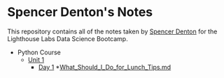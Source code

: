 # Spencer Denton's Notes
This repository contains all of the notes taken by [Spencer Denton](https://github.com/spencerdenton) for the Lighthouse Labs Data Science Bootcamp.

* Python Course
    * [Unit 1](/Unit_1)
        * [Day 1](/Unit_1/Day_1)
            *[What_Should_I_Do_for_Lunch_Tips.md](/Unit_1/Day_1/What_Should_I_Do_for_Lunch_Tips)